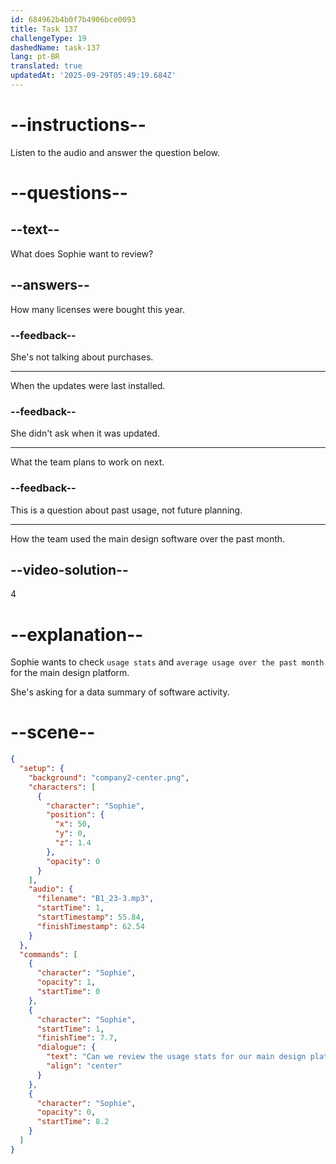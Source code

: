 ```yaml
---
id: 684962b4b0f7b4906bce0093
title: Task 137
challengeType: 19
dashedName: task-137
lang: pt-BR
translated: true
updatedAt: '2025-09-29T05:49:19.684Z'
---
```


<!-- (audio) Sophie: Can we review the usage stats for our main design platform? I'm interested in the average usage over the past month. -->

# --instructions--

Listen to the audio and answer the question below.

# --questions--

## --text--

What does Sophie want to review?

## --answers--

How many licenses were bought this year.

### --feedback--

She's not talking about purchases.

---

When the updates were last installed.

### --feedback--

She didn't ask when it was updated.

---

What the team plans to work on next.

### --feedback--

This is a question about past usage, not future planning.

---

How the team used the main design software over the past month.

## --video-solution--

4

# --explanation--

Sophie wants to check `usage stats` and `average usage over the past month` for the main design platform.

She's asking for a data summary of software activity.

# --scene--

```json
{
  "setup": {
    "background": "company2-center.png",
    "characters": [
      {
        "character": "Sophie",
        "position": {
          "x": 50,
          "y": 0,
          "z": 1.4
        },
        "opacity": 0
      }
    ],
    "audio": {
      "filename": "B1_23-3.mp3",
      "startTime": 1,
      "startTimestamp": 55.84,
      "finishTimestamp": 62.54
    }
  },
  "commands": [
    {
      "character": "Sophie",
      "opacity": 1,
      "startTime": 0
    },
    {
      "character": "Sophie",
      "startTime": 1,
      "finishTime": 7.7,
      "dialogue": {
        "text": "Can we review the usage stats for our main design platform? I'm interested in the average usage over the past month.",
        "align": "center"
      }
    },
    {
      "character": "Sophie",
      "opacity": 0,
      "startTime": 8.2
    }
  ]
}
```
